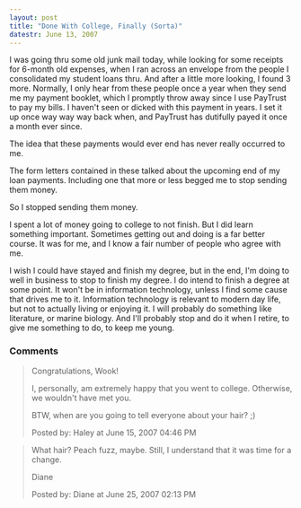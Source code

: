 ```yaml
---
layout: post
title: "Done With College, Finally (Sorta)"
datestr: June 13, 2007
---
```


I was going thru some old junk mail today, while looking for some receipts for 6-month old expenses, when I ran across an envelope from the people I consolidated my student loans thru.  And after a little more looking, I found 3 more.  Normally, I only hear from these people once a year when they send me my payment booklet, which I promptly throw away since I use PayTrust to pay my bills.  I haven't seen or dicked with this payment in years.  I set it up once way way way back when, and PayTrust has dutifully payed it once a month ever since.

The idea that these payments would ever end has never really occurred to me.

The form letters contained in these talked about the upcoming end of my loan payments.  Including one that more or less begged me to stop sending them money.

So I stopped sending them money.

I spent a lot of money going to college to not finish.  But I did learn something important.  Sometimes getting out and doing is a far better course.  It was for me, and I know a fair number of people who agree with me.

I wish I could have stayed and finish my degree, but in the end, I'm doing to well in business to stop to finish my degree.  I do intend to finish a degree at some point.  It won't be in information technology, unless I find some cause that drives me to it.  Information technology is relevant to modern day life, but not to actually living or enjoying it.  I will probably do something like literature, or marine biology.  And I'll probably stop and do it when I retire, to give me something to do, to keep me young.

### Comments

<blockquote>
Congratulations, Wook!

I, personally, am extremely happy that you went to college. Otherwise, we wouldn't have met you.

BTW, when are you going to tell everyone about your hair?  ;)
<div class="post-meta">Posted by: Haley at June 15, 2007 04:46 PM</div> </blockquote>
<blockquote>
What hair? Peach fuzz, maybe. Still, I understand that it was time for a change.

Diane
<div class="post-meta">Posted by: Diane at June 25, 2007 02:13 PM</div> </blockquote>

